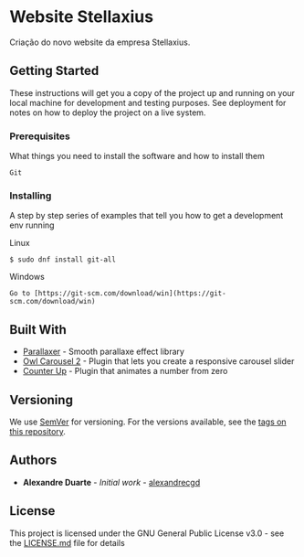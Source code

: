 # Website Stellaxius

Criação do novo website da empresa Stellaxius.

## Getting Started

These instructions will get you a copy of the project up and running on your local machine for development and testing purposes. See deployment for notes on how to deploy the project on a live system.

### Prerequisites

What things you need to install the software and how to install them

```
Git
```

### Installing

A step by step series of examples that tell you how to get a development env running

Linux

```
$ sudo dnf install git-all
```

Windows

```
Go to [https://git-scm.com/download/win](https://git-scm.com/download/win)
```


## Built With

* [Parallaxer](https://github.com/andrzejdus/parallaxer.js) - Smooth parallaxe effect library
* [Owl Carousel 2](https://github.com/OwlCarousel2/OwlCarousel2) - Plugin that lets you create a responsive carousel slider
* [Counter Up](https://github.com/bfintal/Counter-Up) - Plugin that animates a number from zero


## Versioning

We use [SemVer](http://semver.org/) for versioning. For the versions available, see the [tags on this repository](https://github.com/your/project/tags). 

## Authors

* **Alexandre Duarte** - *Initial work* - [alexandrecgd](https://github.com/alexandrecgd)


## License

This project is licensed under the GNU General Public License v3.0 - see the [LICENSE.md](LICENSE.md) file for details
